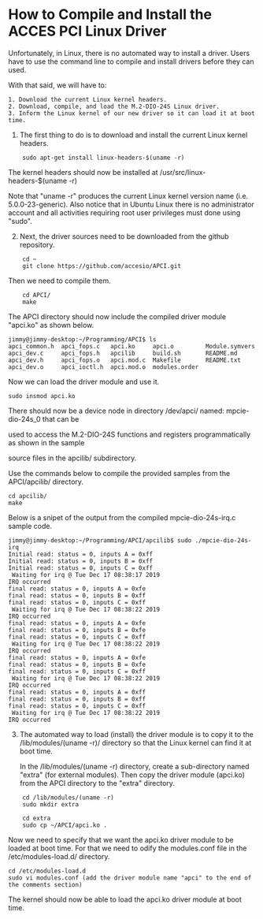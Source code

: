 # How to Compile and Install the ACCES PCI Linux Driver


Unfortunately, in Linux, there is no automated way to install a driver. Users have to use the command line to
compile and install drivers before they can used.


With that said, we will have to:

	1. Download the current Linux kernel headers.
	2. Download, compile, and load the M.2-DIO-24S Linux driver.
	3. Inform the Linux kernel of our new driver so it can load it at boot time.


1.	The first thing to do is to download and install the current Linux kernel headers.
~~~
	sudo apt-get install linux-headers-$(uname -r)
~~~

The kernel headers should now be installed at /usr/src/linux-headers-$(uname -r)

Note that "uname -r" produces the current Linux kernel version name (i.e. 5.0.0-23-generic).
Also notice that in Ubuntu Linux there is no administrator account and all activities requiring
root user privileges must done using "sudo".


2.	Next, the driver sources need to be downloaded from the github repository.
~~~
	cd ~
	git clone https://github.com/accesio/APCI.git
~~~
Then we need to compile them.
~~~
	cd APCI/
	make
~~~
The APCI directory should now include the compiled driver module "apci.ko" as shown below.
~~~
jimmy@jimmy-desktop:~/Programming/APCI$ ls
apci_common.h  apci_fops.c   apci.ko     apci.o         Module.symvers
apci_dev.c     apci_fops.h   apcilib     build.sh       README.md
apci_dev.h     apci_fops.o   apci.mod.c  Makefile       README.txt
apci_dev.o     apci_ioctl.h  apci.mod.o  modules.order
~~~


Now we can load the driver module and use it.
~~~
sudo insmod apci.ko
~~~
There should now be a device node in directory /dev/apci/ named: mpcie-dio-24s_0 that can be

used to access the M.2-DIO-24S functions and registers programmatically as shown in the sample

source files in the apcilib/ subdirectory.

Use the commands below to compile the provided samples from the APCI/apcilib/ directory.
~~~
cd apcilib/
make
~~~
Below is a snipet of the output from the compiled mpcie-dio-24s-irq.c sample code.

	jimmy@jimmy-desktop:~/Programming/APCI/apcilib$ sudo ./mpcie-dio-24s-irq
	Initial read: status = 0, inputs A = 0xff
	Initial read: status = 0, inputs B = 0xff
	Initial read: status = 0, inputs C = 0xff
	 Waiting for irq @ Tue Dec 17 08:38:17 2019
	IRQ occurred
	final read: status = 0, inputs A = 0xfe
	final read: status = 0, inputs B = 0xff
	final read: status = 0, inputs C = 0xff
	 Waiting for irq @ Tue Dec 17 08:38:22 2019
	IRQ occurred
	final read: status = 0, inputs A = 0xfe
	final read: status = 0, inputs B = 0xfe
	final read: status = 0, inputs C = 0xff
	 Waiting for irq @ Tue Dec 17 08:38:22 2019
	IRQ occurred
	final read: status = 0, inputs A = 0xfe
	final read: status = 0, inputs B = 0xfe
	final read: status = 0, inputs C = 0xff
	 Waiting for irq @ Tue Dec 17 08:38:22 2019
	IRQ occurred
	final read: status = 0, inputs A = 0xff
	final read: status = 0, inputs B = 0xff
	final read: status = 0, inputs C = 0xff
	 Waiting for irq @ Tue Dec 17 08:38:22 2019
	IRQ occurred

3.	The automated way to load (install) the driver module is to copy it to the /lib/modules/(uname -r)/ directory so that the
	Linux kernel can find it at boot time.

	In the /lib/modules/(uname -r) directory, create a sub-directory named "extra" (for external modules). Then copy the driver
	module (apci.ko) from the APCI directory to the "extra" directory.
~~~
	cd /lib/modules/(uname -r)
	sudo mkdir extra

	cd extra
	sudo cp ~/APCI/apci.ko .
~~~

Now we need to specify that we want the apci.ko driver module to be loaded at boot time. For that we need to odify the modules.conf file
in the /etc/modules-load.d/ directory.

~~~
cd /etc/modules-load.d
sudo vi modules.conf (add the driver module name "apci" to the end of the comments section)
~~~

The kernel should now be able to load the apci.ko driver module at boot time.

